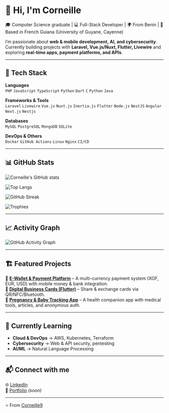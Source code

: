 # 👋 Hi, I'm Corneille  

🎓 Computer Science graduate | 💻 Full-Stack Developer | 🌍 From Benin | 📍 Based in French Guiana (University of Guyane, Cayenne)  

I’m passionate about **web & mobile development, AI, and cybersecurity**.  
Currently building projects with **Laravel, Vue.js/Nuxt, Flutter, Livewire** and exploring **real-time apps, payment platforms, and APIs**.  

---

## 🚀 Tech Stack  

**Languages**  
`PHP` `JavaScript` `TypeScript` `Python` `Dart` `C` `Python` `Java` 

**Frameworks & Tools**  
`Laravel` `Livewire` `Vue.js` `Nuxt.js` `Inertia.js` `Flutter` `Node.js` `NestJS` `Angular` `Next.js` `Nestjs`  

**Databases**  
`MySQL` `PostgreSQL` `MongoDB` `SQLite`  

**DevOps & Others**  
`Docker` `GitHub Actions` `Linux` `Nginx` `CI/CD`

---

## 📊 GitHub Stats  

![Corneille's GitHub stats](https://github-readme-stats.vercel.app/api?username=Corneille9&show_icons=true&theme=radical&count_private=true)  

![Top Langs](https://github-readme-stats.vercel.app/api/top-langs/?username=Corneille9&layout=compact&theme=radical)  

![GitHub Streak](https://streak-stats.demolab.com?user=Corneille9&theme=radical&hide_border=false)  

![Trophies](https://github-profile-trophy.vercel.app/?username=Corneille9&theme=radical&no-frame=false&no-bg=true&margin-w=15)  

---

## 📈 Activity Graph  

![GitHub Activity Graph](https://github-readme-activity-graph.vercel.app/graph?username=Corneille9&theme=radical)  

---

## 🏗 Featured Projects  

🔹 [**E-Wallet & Payment Platform**](#) – A multi-currency payment system (XOF, EUR, USD) with mobile money & bank integration.  
🔹 [**Digital Business Cards (Flutter)**](#) – Share & exchange cards via QR/NFC/Bluetooth.  
🔹 [**Pregnancy & Baby Tracking App**](#) – A health companion app with medical tools, articles, and anonymous auth. 

---

## 🌱 Currently Learning  

- **Cloud & DevOps** → AWS, Kubernetes, Terraform  
- **Cybersecurity** → Web & API security, pentesting  
- **AI/ML** → Natural Language Processing  

---

## 📬 Connect with me  

🌐 [LinkedIn](https://www.linkedin.com/in/corneille-bankole-478992226)  
💼 [Portfolio](https://corneille.dev) *(soon)*

---

⭐️ From [Corneille9](https://github.com/Corneille9)  
